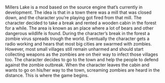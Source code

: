 Millers Lake is a mod based on the source engine that’s currently in development.
The idea is that in a town there was a mill that was closed down, and the character you’re playing got fired from that mill. The character decided to take a break and rented a wooden cabin in the forest for a while. The area is known as an place where a lot of bears and other dangerous wildlife is found. During the character’s break in the forest a zombie virus spreads trough the world. Eventually the character gets a radio working and hears that most big cities are swarmed with zombies. However, most small villages still remain unharmed and should start collecting weapons as the zombies are on their way to infect those villages too. The character decides to go to the town and help the people to defend against the zombie outbreak. When the character leaves the cabin and wants to go on his/her way to the town, screaming zombies are heard in the distance. This is where the game begins.